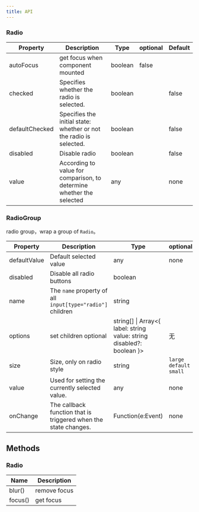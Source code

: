 ```yaml
---
title: API
---
```


### Radio

| Property | Description | Type | optional | Default |
| -------- | ----------- | ---- | -------- | ------- |
| autoFocus | get focus when component mounted | boolean | false |  |
| checked | Specifies whether the radio is selected. | boolean |  | false |
| defaultChecked | Specifies the initial state: whether or not the radio is selected. | boolean |  | false |
| disabled | Disable radio | boolean |  | false |
| value | According to value for comparison, to determine whether the selected | any |  | none |

### RadioGroup

radio group，wrap a group of `Radio`。

| Property | Description | Type | optional | Default |
| -------- | ----------- | ---- | -------- | ------- |
| defaultValue | Default selected value | any | none | none |
| disabled | Disable all radio buttons | boolean |  | false |
| name | The `name` property of all `input[type="radio"]` children | string |  | none |
| options | set children optional | string\[] \| Array&lt;{ label: string value: string disabled?: boolean }> | 无 | 无 |
| size | Size, only on radio style | string | `large` `default` `small` | `default` |
| value | Used for setting the currently selected value. | any | none | none |
| onChange | The callback function that is triggered when the state changes. | Function(e:Event) | none | none |

## Methods

### Radio

| Name | Description |
| ---- | ----------- |
| blur() | remove focus |
| focus() | get focus |
